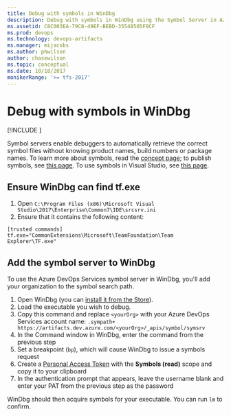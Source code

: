 ```yaml
---
title: Debug with symbols in WinDbg
description: Debug with symbols in WinDbg using the Symbol Server in Azure Artifacts
ms.assetid: C8C003EA-79C8-49EF-BEBD-35548505F0CF
ms.prod: devops
ms.technology: devops-artifacts
ms.manager: mijacobs
ms.author: phwilson
author: chasewilson
ms.topic: conceptual
ms.date: 10/18/2017
monikerRange: '>= tfs-2017'
---
```


# Debug with symbols in WinDbg

[!INCLUDE [](../includes/availability-symbols.md)]

Symbol servers enable debuggers to automatically retrieve the correct symbol files without knowing product names, build numbers or package names. To learn more about symbols, read the [concept page](../concepts/symbols.md); to publish symbols, see [this page](/azure/devops/pipelines/artifacts/symbols). To use symbols in Visual Studio, see [this page](debug-with-symbols-visual-studio.md).

## Ensure WinDbg can find tf.exe

1. Open `C:\Program Files (x86)\Microsoft Visual Studio\2017\Enterprise\Common7\IDE\srcsrv.ini`
2. Ensure that it contains the following content:

```
[trusted commands]
tf.exe="CommonExtensions\Microsoft\TeamFoundation\Team Explorer\TF.exe"
```

## Add the symbol server to WinDbg

To use the Azure DevOps Services symbol server in WinDbg, you'll add your organization to the symbol search path.

1. Open WinDbg (you can [install it from the Store](https://www.microsoft.com/store/p/windbg-preview/9pgjgd53tn86)).
2. Load the executable you wish to debug.
3. Copy this command and replace `<yourOrg>` with your Azure DevOps Services account name: `.sympath+ https://artifacts.dev.azure.com/<yourOrg>/_apis/symbol/symsrv`
4. In the Command window in WinDbg, enter the command from the previous step
5. Set a breakpoint (`bp`), which will cause WinDbg to issue a symbols request
6. Create a [Personal Access Token](../../organizations/accounts/use-personal-access-tokens-to-authenticate.md) with the **Symbols (read)** scope and copy it to your clipboard
7. In the authentication prompt that appears, leave the username blank and enter your PAT from the previous step as the password

WinDbg should then acquire symbols for your executable. You can run `lm` to confirm.